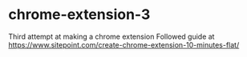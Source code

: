 # chrome-extension-3
Third attempt at making a chrome extension
Followed guide at https://www.sitepoint.com/create-chrome-extension-10-minutes-flat/

